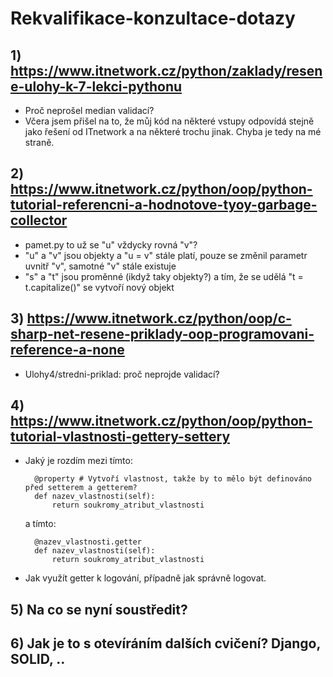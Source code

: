 # Rekvalifikace-konzultace-dotazy
## 1) https://www.itnetwork.cz/python/zaklady/resene-ulohy-k-7-lekci-pythonu
- Proč neprošel median validací?
- Včera jsem přišel na to, že můj kód na některé vstupy odpovídá stejně jako řešení od ITnetwork a na některé trochu jinak. Chyba je tedy na mé straně.

## 2) https://www.itnetwork.cz/python/oop/python-tutorial-referencni-a-hodnotove-tyoy-garbage-collector
- pamet.py to už se "u" vždycky rovná "v"?
- "u" a "v" jsou objekty a "u = v" stále platí, pouze se změnil parametr uvnitř "v", samotné "v" stále existuje
- "s" a "t" jsou proměnné (ikdyž taky objekty?) a tím, že se udělá "t = t.capitalize()" se vytvoří nový objekt

## 3) https://www.itnetwork.cz/python/oop/c-sharp-net-resene-priklady-oop-programovani-reference-a-none
- Ulohy4/stredni-priklad: proč neprojde validací?

## 4) https://www.itnetwork.cz/python/oop/python-tutorial-vlastnosti-gettery-settery
- Jaký je rozdím mezi tímto:
  ```
    @property # Vytvoří vlastnost, takže by to mělo být definováno před setterem a getterem?
    def nazev_vlastnosti(self):
        return soukromy_atribut_vlastnosti  
  ```
  a tímto:
  ```
    @nazev_vlastnosti.getter
    def nazev_vlastnosti(self):
        return soukromy_atribut_vlastnosti  
  ```
- Jak využít getter k logování, případně jak správně logovat.
## 5) Na co se nyní soustředit?
## 6) Jak je to s otevíráním dalších cvičení? Django, SOLID, ..
